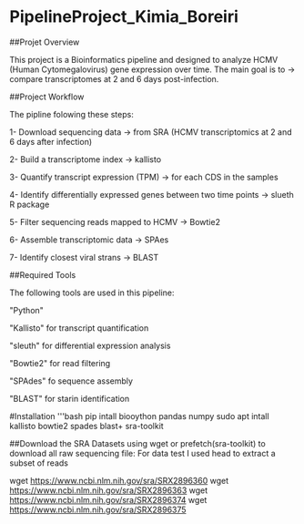 # PipelineProject_Kimia_Boreiri
##Projet Overview



This project is a Bioinformatics pipeline and designed to analyze HCMV (Human Cytomegalovirus) gene expression over time.
The main goal is to -> compare transcriptomes at 2 and 6 days post-infection.



##Project Workflow

The pipline folowing these steps:



1- Download sequencing data -> from SRA (HCMV transcriptomics at 2 and 6 days after infection)

2- Build a transcriptome index -> kallisto

3- Quantify transcript expression (TPM) -> for each CDS in the samples

4- Identify differentially expressed genes between two time points -> slueth R package

5- Filter sequencing reads mapped to HCMV  -> Bowtie2

6- Assemble transcriptomic data -> SPAes

7- Identify closest viral strans -> BLAST


##Required Tools

The following tools are used in this pipeline:


"Python" 


"Kallisto" for transcript quantification


"sleuth" for differential expression analysis


"Bowtie2" for read filtering


"SPAdes" fo sequence assembly


"BLAST" for starin identification

#Installation
'''bash
pip intall biooython pandas numpy
sudo apt intall kallisto bowtie2 spades blast+ sra-toolkit


 
##Download the SRA Datasets
using wget or prefetch(sra-toolkit) to download all raw sequencing file:
For data test I used head to extract a subset of reads



wget https://www.ncbi.nlm.nih.gov/sra/SRX2896360
wget https://www.ncbi.nlm.nih.gov/sra/SRX2896363
wget https://www.ncbi.nlm.nih.gov/sra/SRX2896374
wget https://www.ncbi.nlm.nih.gov/sra/SRX2896375
